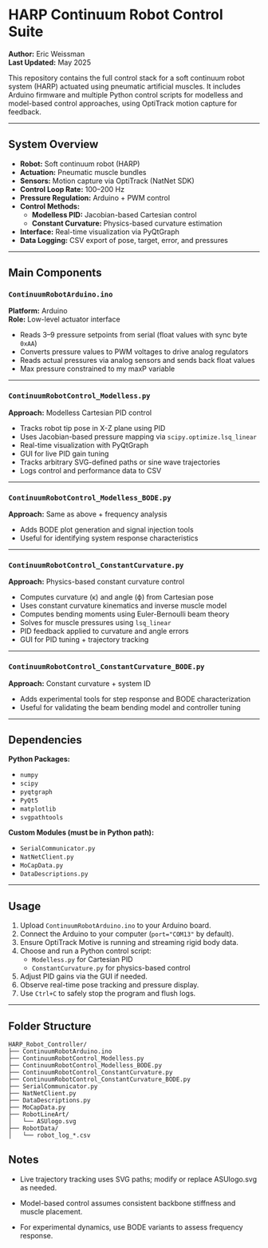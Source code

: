 # HARP Continuum Robot Control Suite

**Author:** Eric Weissman  
**Last Updated:** May 2025

This repository contains the full control stack for a soft continuum robot system (HARP) actuated using pneumatic artificial muscles. It includes Arduino firmware and multiple Python control scripts for modelless and model-based control approaches, using OptiTrack motion capture for feedback.

---

## System Overview

- **Robot:** Soft continuum robot (HARP)
- **Actuation:** Pneumatic muscle bundles
- **Sensors:** Motion capture via OptiTrack (NatNet SDK)
- **Control Loop Rate:** 100–200 Hz
- **Pressure Regulation:** Arduino + PWM control
- **Control Methods:**
  - **Modelless PID:** Jacobian-based Cartesian control
  - **Constant Curvature:** Physics-based curvature estimation
- **Interface:** Real-time visualization via PyQtGraph
- **Data Logging:** CSV export of pose, target, error, and pressures

---

## Main Components

### `ContinuumRobotArduino.ino`

**Platform:** Arduino  
**Role:** Low-level actuator interface

- Reads 3–9 pressure setpoints from serial (float values with sync byte `0xAA`)
- Converts pressure values to PWM voltages to drive analog regulators
- Reads actual pressures via analog sensors and sends back float values
- Max pressure constrained to my maxP variable


---

### `ContinuumRobotControl_Modelless.py`

**Approach:** Modelless Cartesian PID control

- Tracks robot tip pose in X-Z plane using PID
- Uses Jacobian-based pressure mapping via `scipy.optimize.lsq_linear`
- Real-time visualization with PyQtGraph
- GUI for live PID gain tuning
- Tracks arbitrary SVG-defined paths or sine wave trajectories
- Logs control and performance data to CSV

---

### `ContinuumRobotControl_Modelless_BODE.py`

**Approach:** Same as above + frequency analysis

- Adds BODE plot generation and signal injection tools
- Useful for identifying system response characteristics

---

### `ContinuumRobotControl_ConstantCurvature.py`

**Approach:** Physics-based constant curvature control

- Computes curvature (κ) and angle (ϕ) from Cartesian pose
- Uses constant curvature kinematics and inverse muscle model
- Computes bending moments using Euler-Bernoulli beam theory
- Solves for muscle pressures using `lsq_linear`
- PID feedback applied to curvature and angle errors
- GUI for PID tuning + trajectory tracking

---

### `ContinuumRobotControl_ConstantCurvature_BODE.py`

**Approach:** Constant curvature + system ID

- Adds experimental tools for step response and BODE characterization
- Useful for validating the beam bending model and controller tuning

---

## Dependencies

**Python Packages:**
- `numpy`
- `scipy`
- `pyqtgraph`
- `PyQt5`
- `matplotlib`
- `svgpathtools`

**Custom Modules (must be in Python path):**
- `SerialCommunicator.py`
- `NatNetClient.py`
- `MoCapData.py`
- `DataDescriptions.py`

---

##  Usage

1. Upload `ContinuumRobotArduino.ino` to your Arduino board.
2. Connect the Arduino to your computer (`port="COM13"` by default).
3. Ensure OptiTrack Motive is running and streaming rigid body data.
4. Choose and run a Python control script:
    - `Modelless.py` for Cartesian PID
    - `ConstantCurvature.py` for physics-based control
5. Adjust PID gains via the GUI if needed.
6. Observe real-time pose tracking and pressure display.
7. Use `Ctrl+C` to safely stop the program and flush logs.

---

## Folder Structure

```plaintext
HARP_Robot_Controller/
├── ContinuumRobotArduino.ino
├── ContinuumRobotControl_Modelless.py
├── ContinuumRobotControl_Modelless_BODE.py
├── ContinuumRobotControl_ConstantCurvature.py
├── ContinuumRobotControl_ConstantCurvature_BODE.py
├── SerialCommunicator.py
├── NatNetClient.py
├── DataDescriptions.py
├── MoCapData.py
├── RobotLineArt/
│   └── ASUlogo.svg
├── RobotData/
│   └── robot_log_*.csv
```

## Notes
* Live trajectory tracking uses SVG paths; modify or replace ASUlogo.svg as needed.

* Model-based control assumes consistent backbone stiffness and muscle placement.

* For experimental dynamics, use BODE variants to assess frequency response.

